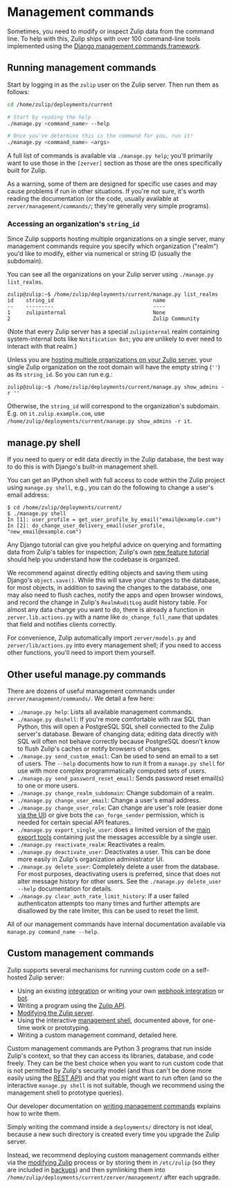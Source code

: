 # Management commands

Sometimes, you need to modify or inspect Zulip data from the command
line. To help with this, Zulip ships with over 100 command-line tools
implemented using the [Django management commands
framework][django-management].

## Running management commands

Start by logging in as the `zulip` user on the Zulip server. Then run
them as follows:

```bash
cd /home/zulip/deployments/current

# Start by reading the help
./manage.py <command_name> --help

# Once you've determine this is the command for you, run it!
./manage.py <command_name> <args>
```

A full list of commands is available via `./manage.py help`; you'll
primarily want to use those in the `[zerver]` section as those are the
ones specifically built for Zulip.

As a warning, some of them are designed for specific use cases and may
cause problems if run in other situations. If you're not sure, it's
worth reading the documentation (or the code, usually available at
`zerver/management/commands/`; they're generally very simple programs).

### Accessing an organization's `string_id`

Since Zulip supports hosting multiple organizations on a single
server, many management commands require you specify which
organization ("realm") you'd like to modify, either via numerical or
string ID (usually the subdomain).

You can see all the organizations on your Zulip server using
`./manage.py list_realms`.

```console
zulip@zulip:~$ /home/zulip/deployments/current/manage.py list_realms
id    string_id                                name
--    ---------                                ----
1     zulipinternal                            None
2                                              Zulip Community
```

(Note that every Zulip server has a special `zulipinternal` realm
containing system-internal bots like `Notification Bot`; you are
unlikely to ever need to interact with that realm.)

Unless you are
[hosting multiple organizations on your Zulip server](../production/multiple-organizations.md),
your single Zulip organization on the root domain will have the empty
string (`''`) as its `string_id`. So you can run e.g.:

```console
zulip@zulip:~$ /home/zulip/deployments/current/manage.py show_admins -r ''
```

Otherwise, the `string_id` will correspond to the organization's
subdomain. E.g. on `it.zulip.example.com`, use
`/home/zulip/deployments/current/manage.py show_admins -r it`.

## manage.py shell

If you need to query or edit data directly in the Zulip database, the
best way to do this is with Django's built-in management shell.

You can get an IPython shell with full access to code within the Zulip
project using `manage.py shell`, e.g., you can do the following to
change a user's email address:

```console
$ cd /home/zulip/deployments/current/
$ ./manage.py shell
In [1]: user_profile = get_user_profile_by_email("email@example.com")
In [2]: do_change_user_delivery_email(user_profile, "new_email@example.com")
```

Any Django tutorial can give you helpful advice on querying and
formatting data from Zulip's tables for inspection; Zulip's own
[new feature tutorial](../tutorials/new-feature-tutorial.md) should help
you understand how the codebase is organized.

We recommend against directly editing objects and saving them using
Django's `object.save()`. While this will save your changes to the
database, for most objects, in addition to saving the changes to the
database, one may also need to flush caches, notify the apps and open
browser windows, and record the change in Zulip's `RealmAuditLog`
audit history table. For almost any data change you want to do, there
is already a function in `zerver.lib.actions.py` with a name like
`do_change_full_name` that updates that field and notifies clients
correctly.

For convenience, Zulip automatically import `zerver/models.py` and
`zerver/lib/actions.py` into every management shell; if you need to
access other functions, you'll need to import them yourself.

## Other useful manage.py commands

There are dozens of useful management commands under
`zerver/management/commands/`. We detail a few here:

- `./manage.py help`: Lists all available management commands.
- `./manage.py dbshell`: If you're more comfortable with raw SQL than
  Python, this will open a PostgreSQL SQL shell connected to the Zulip
  server's database. Beware of changing data; editing data directly
  with SQL will often not behave correctly because PostgreSQL doesn't
  know to flush Zulip's caches or notify browsers of changes.
- `./manage.py send_custom_email`: Can be used to send an email to a set
  of users. The `--help` documents how to run it from a
  `manage.py shell` for use with more complex programmatically
  computed sets of users.
- `./manage.py send_password_reset_email`: Sends password reset email(s)
  to one or more users.
- `./manage.py change_realm_subdomain`: Change subdomain of a realm.
- `./manage.py change_user_email`: Change a user's email address.
- `./manage.py change_user_role`: Can change are user's role
  (easier done [via the
  UI](https://zulip.com/help/change-a-users-role)) or give bots the
  `can_forge_sender` permission, which is needed for certain special API features.
- `./manage.py export_single_user`: does a limited version of the [main
  export tools](../production/export-and-import.md) containing just
  the messages accessible by a single user.
- `./manage.py reactivate_realm`: Reactivates a realm.
- `./manage.py deactivate_user`: Deactivates a user. This can be done
  more easily in Zulip's organization administrator UI.
- `./manage.py delete_user`: Completely delete a user from the database.
  For most purposes, deactivating users is preferred, since that does not
  alter message history for other users.
  See the `./manage.py delete_user --help` documentation for details.
- `./manage.py clear_auth_rate_limit_history`: If a user failed authenticaton
  attempts too many times and further attempts are disallowed by the rate limiter,
  this can be used to reset the limit.

All of our management commands have internal documentation available
via `manage.py command_name --help`.

## Custom management commands

Zulip supports several mechanisms for running custom code on a
self-hosted Zulip server:

- Using an existing [integration][integrations] or writing your own
  [webhook integration][webhook-integrations] or [bot][writing-bots].
- Writing a program using the [Zulip API][zulip-api].
- [Modifying the Zulip server][modifying-zulip].
- Using the interactive [management shell](#manage-py-shell),
  documented above, for one-time work or prototyping.
- Writing a custom management command, detailed here.

Custom management commands are Python 3 programs that run inside
Zulip's context, so that they can access its libraries, database, and
code freely. They can be the best choice when you want to run custom
code that is not permitted by Zulip's security model (and thus can't
be done more easily using the [REST API][zulip-api]) and that you
might want to run often (and so the interactive `manage.py shell` is
not suitable, though we recommend using the management shell to
prototype queries).

Our developer documentation on [writing management
commands][management-commands-dev] explains how to write them.

Simply writing the command inside a `deployments/` directory is not
ideal, because a new such directory is created every time you upgrade
the Zulip server.

Instead, we recommend deploying custom management commands either via
the [modifying Zulip][modifying-zulip] process or by storing them in
`/etc/zulip` (so they are included in
[backups](../production/export-and-import.html#backups)) and then
symlinking them into
`/home/zulip/deployments/current/zerver/management/` after each
upgrade.

[modifying-zulip]: ../production/upgrade-or-modify.html#modifying-zulip
[writing-bots]: https://zulip.com/api/writing-bots
[integrations]: https://zulip.com/integrations
[zulip-api]: https://zulip.com/api/rest
[webhook-integrations]: https://zulip.com/api/incoming-webhooks-overview
[management-commands-dev]: ../subsystems/management-commands.md
[django-management]: https://docs.djangoproject.com/en/2.2/ref/django-admin/#django-admin-and-manage-py
